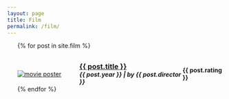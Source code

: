 ```yaml
---
layout: page
title: Film
permalink: /film/
---
```


<ul>
  {% for post in site.film %}
   <article class="post" style="margin-top: 30px;">
		<div
			class="entry"
			style="display: flex; justify-content: center; align-items: center">
			<div style="flex: 30%">
				<a href="{{ site.baseurl }}{{ post.url }}"
					><img
						id="cover-small"
						alt="movie poster"
						src="{{ post.cover }}"
				/></a>
			</div>
			<div style="flex: 50%">
				<a
					href="{{ site.baseurl }}{{ post.url }}"
					class="read-more">
						<h3 style="margin: 0;">{{ post.title }}</h3>
				</a>
				<h5 style="margin: 0;">{{ post.year }} | by {{ post.director }}</h5>
			</div>
			<div style="flex: 20%">
				<h4 style="margin: 0;">{{ post.rating }}</h4>
			</div>
		</div>
	</article>
  {% endfor %}
</ul>
